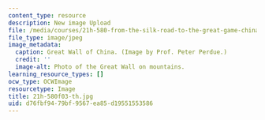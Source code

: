 ```yaml
---
content_type: resource
description: New image Upload
file: /media/courses/21h-580-from-the-silk-road-to-the-great-game-china-russia-and-central-eurasia-fall-2003/d76fbf9479bf9567ea85d19551553586_21h-580f03-th.jpg
file_type: image/jpeg
image_metadata:
  caption: Great Wall of China. (Image by Prof. Peter Perdue.)
  credit: ''
  image-alt: Photo of the Great Wall on mountains.
learning_resource_types: []
ocw_type: OCWImage
resourcetype: Image
title: 21h-580f03-th.jpg
uid: d76fbf94-79bf-9567-ea85-d19551553586
---
```

